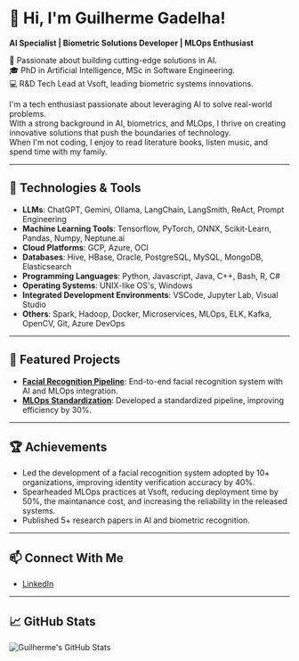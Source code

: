 # 👋 Hi, I'm Guilherme Gadelha!
**AI Specialist | Biometric Solutions Developer | MLOps Enthusiast**

🚀 Passionate about building cutting-edge solutions in AI.  
🎓 PhD in Artificial Intelligence, MSc in Software Engineering.  
💻 R&D Tech Lead at Vsoft, leading biometric systems innovations.  

I'm a tech enthusiast passionate about leveraging AI to solve real-world problems.  
With a strong background in AI, biometrics, and MLOps, I thrive on creating innovative solutions that push the boundaries of technology.  
When I'm not coding, I enjoy to read literature books, listen music, and spend time with my family.

---

## 🔧 Technologies & Tools
- **LLMs**: ChatGPT, Gemini, Ollama, LangChain, LangSmith, ReAct, Prompt Engineering
- **Machine Learning Tools**: Tensorflow, PyTorch, ONNX, Scikit-Learn, Pandas, Numpy, Neptune.ai
- **Cloud Platforms**: GCP, Azure, OCI			
- **Databases**: Hive, HBase, Oracle, PostgreSQL, MySQL, MongoDB, Elasticsearch
- **Programming Languages**: Python, Javascript, Java, C++, Bash, R, C#
- **Operating Systems**: UNIX-like OS's, Windows
- **Integrated Development Environments**: VSCode, Jupyter Lab, Visual Studio
- **Others**: Spark, Hadoop, Docker, Microservices, MLOps, ELK, Kafka, OpenCV, Git, Azure DevOps

---

## 🌟 Featured Projects
- [**Facial Recognition Pipeline**](https://github.com/yourrepo): End-to-end facial recognition system with AI and MLOps integration.
- [**MLOps Standardization**](https://github.com/yourrepo): Developed a standardized pipeline, improving efficiency by 30%.

---

## 🏆 Achievements
- Led the development of a facial recognition system adopted by 10+ organizations, improving identity verification accuracy by 40%.
- Spearheaded MLOps practices at Vsoft, reducing deployment time by 50%, the maintanance cost, and increasing the reliability in the released systems.
- Published 5+ research papers in AI and biometric recognition.

---

## 📫 Connect With Me
- [LinkedIn](https://www.linkedin.com/in/ggadelha/)

---

## 📈 GitHub Stats
![Guilherme's GitHub Stats](https://github-readme-stats.vercel.app/api?username=guilhermemg&show_icons=true&theme=radical)



